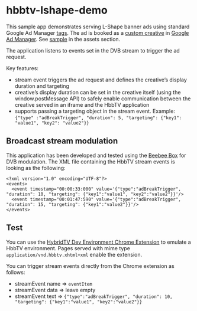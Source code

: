 # hbbtv-lshape-demo
This sample app demonstrates serving L-Shape banner ads using standard Google Ad
Manager [tags](https://developers.google.com/publisher-tag/guides/get-started).
The ad is booked as a
[custom creative](https://support.google.com/admanager/answer/3180782?hl=en) in
[Google Ad Manager](https://admanager.google.com/intl/en_uk/home/). See
[sample](/assets/sample_creative.html) in the assets section.

The application listens to events set in the DVB stream to trigger the ad request.

Key features:
* stream event triggers the ad request and defines the creative’s display duration and targeting
* creative’s display duration can be set in the creative itself (using the window.postMessage API) to safely enable communication between the creative served in an iframe and the HbbTV application
* supports passing a targeting object in the stream event. Example: `{"type" :"adBreakTrigger", "duration": 5, "targeting": {"key1": "value1", "key2": "value2"}}`

## Broadcast stream modulation
This application has been developed and tested using the [Beebee Box](https://site.vizionr.fr/site/index.php/offre-hbbtv/) for DVB modulation. The XML file containing the HbbTV stream events is looking as the following:
```
<?xml version="1.0" encoding="UTF-8"?>
<events>
  <event timestamp="00:00:33:000" value='{"type":"adBreakTrigger", "duration": 10, "targeting": {"key1":"value1", "key2":"value2"}}'/>
  <event timestamp="00:01:47:590" value='{"type":"adBreakTrigger", "duration": 15, "targeting": {"key1":"value2"}}'/>
</events>
```

## Test
You can use the [HybridTV Dev Environment Chrome Extension](https://chrome.google.com/webstore/detail/hybridtv-dev-environment/ljmkgjilkcmdokbgofbmjnkobejhhapc) to emulate a HbbTV environment. Pages served with mime type `application/vnd.hbbtv.xhtml+xml` enable the extension.

You can trigger stream events directly from the Chrome extension as follows:

*   streamEvent name => `eventItem`
*   streamEvent data => leave empty
*   streamEvent text => `{"type":"adBreakTrigger", "duration": 10,
    "targeting": {"key1":"value1", "key2":"value2"}}`
